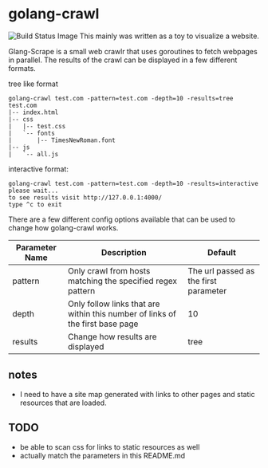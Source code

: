# golang-crawl
![Build Status Image](https://travis-ci.org/DBarney/golang-crawl.svg)
This mainly was written as a toy to visualize a website.

Glang-Scrape is a small web crawlr that uses goroutines to fetch webpages in parallel. The results of the crawl can be displayed in a few different formats.

tree like format
```
golang-crawl test.com -pattern=test.com -depth=10 -results=tree
test.com
|-- index.html
|-- css
|   |-- test.css
|   `-- fonts
|       |-- TimesNewRoman.font
|-- js
|   `-- all.js
```

interactive format:
```
golang-crawl test.com -pattern=test.com -depth=10 -results=interactive
please wait...
to see results visit http://127.0.0.1:4000/
type ^c to exit
```

There are a few different config options available that can be used to change how golang-crawl works.

| Parameter Name | Description | Default |
| --- | --- | --- |
| pattern | Only crawl from hosts matching the specified regex pattern | The url passed as the first parameter|
| depth | Only follow links that are within this number of links of the first base page | 10 |
| results | Change how results are displayed | tree |


## notes
- I need to have a site map generated with links to other pages and static resources that are loaded.

## TODO
- be able to scan css for links to static resources as well
- actually match the parameters in this README.md
